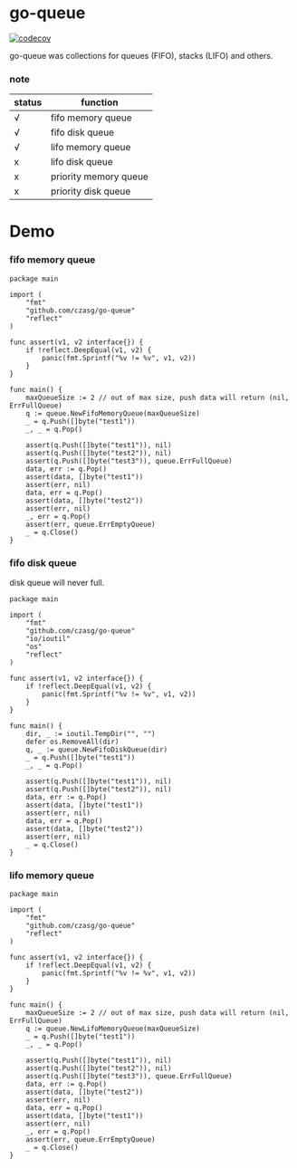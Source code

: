 # go-queue
[![codecov](https://codecov.io/gh/czasg/go-queue/branch/main/graph/badge.svg?token=GMXXOKC4P8)](https://codecov.io/gh/czasg/go-queue)

go-queue was collections for queues (FIFO), stacks (LIFO) and others. 

### note
|status|function|
|---|---|
|&radic;|fifo memory queue|
|&radic;|fifo disk queue|
|&radic;|lifo memory queue|
|x|lifo disk queue|
|x|priority memory queue|
|x|priority disk queue|

# Demo
### fifo memory queue
```golang
package main

import (
	"fmt"
	"github.com/czasg/go-queue"
	"reflect"
)

func assert(v1, v2 interface{}) {
	if !reflect.DeepEqual(v1, v2) {
		panic(fmt.Sprintf("%v != %v", v1, v2))
	}
}

func main() {
	maxQueueSize := 2 // out of max size, push data will return (nil, ErrFullQueue)
	q := queue.NewFifoMemoryQueue(maxQueueSize)
	_ = q.Push([]byte("test1"))
	_, _ = q.Pop()

	assert(q.Push([]byte("test1")), nil)
	assert(q.Push([]byte("test2")), nil)
	assert(q.Push([]byte("test3")), queue.ErrFullQueue)
	data, err := q.Pop()
	assert(data, []byte("test1"))
	assert(err, nil)
	data, err = q.Pop()
	assert(data, []byte("test2"))
	assert(err, nil)
	_, err = q.Pop()
	assert(err, queue.ErrEmptyQueue)
	_ = q.Close()
}
```

### fifo disk queue
disk queue will never full.
```golang
package main

import (
	"fmt"
	"github.com/czasg/go-queue"
	"io/ioutil"
	"os"
	"reflect"
)

func assert(v1, v2 interface{}) {
	if !reflect.DeepEqual(v1, v2) {
		panic(fmt.Sprintf("%v != %v", v1, v2))
	}
}

func main() {
	dir, _ := ioutil.TempDir("", "")
	defer os.RemoveAll(dir)
	q, _ := queue.NewFifoDiskQueue(dir)
	_ = q.Push([]byte("test1"))
	_, _ = q.Pop()

	assert(q.Push([]byte("test1")), nil)
	assert(q.Push([]byte("test2")), nil)
	data, err := q.Pop()
	assert(data, []byte("test1"))
	assert(err, nil)
	data, err = q.Pop()
	assert(data, []byte("test2"))
	assert(err, nil)
	_ = q.Close()
}
```

### lifo memory queue
```golang
package main

import (
	"fmt"
	"github.com/czasg/go-queue"
	"reflect"
)

func assert(v1, v2 interface{}) {
	if !reflect.DeepEqual(v1, v2) {
		panic(fmt.Sprintf("%v != %v", v1, v2))
	}
}

func main() {
	maxQueueSize := 2 // out of max size, push data will return (nil, ErrFullQueue)
	q := queue.NewLifoMemoryQueue(maxQueueSize)
	_ = q.Push([]byte("test1"))
	_, _ = q.Pop()

	assert(q.Push([]byte("test1")), nil)
	assert(q.Push([]byte("test2")), nil)
	assert(q.Push([]byte("test3")), queue.ErrFullQueue)
	data, err := q.Pop()
	assert(data, []byte("test2"))
	assert(err, nil)
	data, err = q.Pop()
	assert(data, []byte("test1"))
	assert(err, nil)
	_, err = q.Pop()
	assert(err, queue.ErrEmptyQueue)
	_ = q.Close()
}
```
